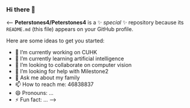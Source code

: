 ### Hi there 👋

<--
**Peterstones4/Peterstones4** is a ✨ _special_ ✨ repository because its `README.md` (this file) appears on your GitHub profile.

Here are some ideas to get you started:

- 🔭 I’m currently working on CUHK
- 🌱 I’m currently learning artificial intelligence
- 👯 I’m looking to collaborate on computer vision
- 🤔 I’m looking for help with Milestone2
- 💬 Ask me about my family
- 📫 How to reach me: 46838837
- 😄 Pronouns: ...
- ⚡ Fun fact: ...
-->
